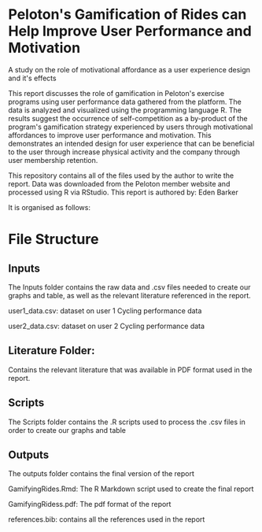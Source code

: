 # Peloton's Gamification of Rides can Help Improve User Performance and Motivation
A study on the role of motivational affordance as a user experience design and it's effects


This report discusses the role of gamification in Peloton's exercise programs using user performance data gathered from the platform. The data is analyzed and visualized using the programming language R. The results suggest the occurrence of self-competition as a by-product of the program's gamification strategy experienced by users through motivational affordances to improve user performance and motivation. This demonstrates an intended design for user experience that can be beneficial to the user through increase physical activity and the company through user membership retention.

This repository contains all of the files used by the author to write the report. Data was downloaded from the Peloton member website and processed using R via RStudio. This report is authored by: Eden Barker

It is organised as follows:

# File Structure

## Inputs
The Inputs folder contains the raw data and .csv files needed to create our graphs and table, as well as the relevant literature referenced in the report.

user1_data.csv: dataset on user 1 Cycling performance data

user2_data.csv: dataset on user 2 Cycling performance data

## Literature Folder:
Contains the relevant literature that was available in PDF format used in the report.

## Scripts
The Scripts folder contains the .R scripts used to process the .csv files in order to create our graphs and table

## Outputs
The outputs folder contains the final version of the report

GamifyingRides.Rmd: The R Markdown script used to create the final report

GamifyingRidess.pdf: The pdf format of the report

references.bib: contains all the references used in the report
